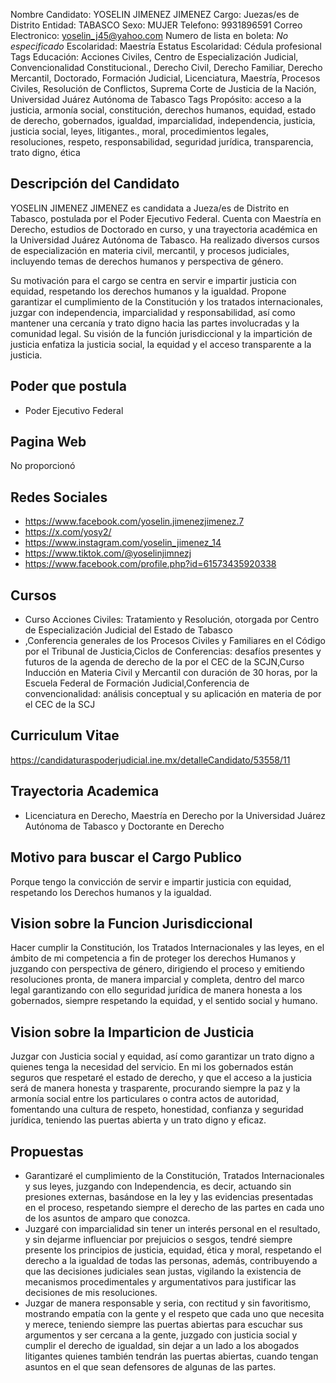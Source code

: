 Nombre Candidato: YOSELIN JIMENEZ JIMENEZ
Cargo: Juezas/es de Distrito
Entidad: TABASCO
Sexo: MUJER
Telefono: 9931896591
Correo Electronico: yoselin_j45@yahoo.com
Numero de lista en boleta: *No especificado*
Escolaridad: Maestría
Estatus Escolaridad: Cédula profesional
Tags Educación: Acciones Civiles, Centro de Especialización Judicial, Convencionalidad Constitucional., Derecho Civil, Derecho Familiar, Derecho Mercantil, Doctorado, Formación Judicial, Licenciatura, Maestría, Procesos Civiles, Resolución de Conflictos, Suprema Corte de Justicia de la Nación, Universidad Juárez Autónoma de Tabasco
Tags Propósito: acceso a la justicia, armonía social, constitución, derechos humanos, equidad, estado de derecho, gobernados, igualdad, imparcialidad, independencia, justicia, justicia social, leyes, litigantes., moral, procedimientos legales, resoluciones, respeto, responsabilidad, seguridad jurídica, transparencia, trato digno, ética


## Descripción del Candidato 

YOSELIN JIMENEZ JIMENEZ es candidata a Jueza/es de Distrito en Tabasco, postulada por el Poder Ejecutivo Federal. Cuenta con Maestría en Derecho, estudios de Doctorado en curso, y una trayectoria académica en la Universidad Juárez Autónoma de Tabasco. Ha realizado diversos cursos de especialización en materia civil, mercantil, y procesos judiciales, incluyendo temas de derechos humanos y perspectiva de género.

Su motivación para el cargo se centra en servir e impartir justicia con equidad, respetando los derechos humanos y la igualdad.  Propone garantizar el cumplimiento de la Constitución y los tratados internacionales, juzgar con independencia, imparcialidad y responsabilidad, así como mantener una cercanía y trato digno hacia las partes involucradas y la comunidad legal. Su visión de la función jurisdiccional y la impartición de justicia enfatiza la justicia social, la equidad y el acceso transparente a la justicia.


## Poder que postula

- Poder Ejecutivo Federal


## Pagina Web

No proporcionó


## Redes Sociales

- https://www.facebook.com/yoselin.jimenezjimenez.7
- https://x.com/yosy2/
- https://www.instagram.com/yoselin_jimenez_14
- https://www.tiktok.com/@yoselinjimnezj
- https://www.facebook.com/profile.php?id=61573435920338


## Cursos

- Curso Acciones Civiles: Tratamiento y Resolución, otorgada por Centro de Especialización Judicial del Estado de Tabasco
- ,Conferencia  generales de los Procesos Civiles y Familiares en el Código  por el Tribunal de Justicia,Ciclos de Conferencias:  desafíos presentes y futuros de la agenda de derecho de la  por el CEC de la SCJN,Curso Inducción en Materia Civil y Mercantil con duración de 30 horas, por la Escuela Federal de Formación Judicial,Conferencia  de convencionalidad: análisis conceptual y su aplicación en materia de  por el CEC de la SCJ


## Curriculum Vitae

https://candidaturaspoderjudicial.ine.mx/detalleCandidato/53558/11


## Trayectoria Academica

- Licenciatura en Derecho, Maestría en Derecho por la Universidad Juárez Autónoma de Tabasco y Doctorante en Derecho


## Motivo para buscar el Cargo Publico

Porque tengo la convicción de servir e impartir justicia con equidad, respetando los Derechos humanos y la igualdad.


## Vision sobre la Funcion Jurisdiccional

Hacer cumplir la Constitución, los Tratados Internacionales y las leyes, en el ámbito de mi competencia a fin de proteger los derechos Humanos y juzgando con perspectiva de género, dirigiendo el proceso y emitiendo resoluciones pronta, de manera imparcial y completa, dentro del marco legal garantizando con ello seguridad jurídica de manera honesta a los gobernados, siempre respetando la equidad, y el sentido social y humano.


## Vision sobre la Imparticion de Justicia

Juzgar con Justicia social y equidad, así como garantizar un trato digno a quienes tenga la necesidad del servicio. En mi los gobernados están seguros que respetaré el estado de derecho, y que el acceso a la justicia será de manera honesta y trasparente, procurando siempre la paz y la armonía social entre los particulares o contra actos de autoridad, fomentando una cultura de respeto, honestidad, confianza y seguridad jurídica, teniendo las puertas abierta y un trato digno y eficaz.


## Propuestas

- Garantizaré el cumplimiento de la Constitución, Tratados Internacionales y sus leyes, juzgando con Independencia, es decir, actuando sin presiones externas, basándose en la ley y las evidencias presentadas en el proceso, respetando siempre el derecho de las partes en cada uno de los asuntos de amparo que conozca.
- Juzgaré con imparcialidad sin tener un interés personal en el resultado, y sin dejarme influenciar por prejuicios o sesgos, tendré siempre presente los principios de justicia, equidad, ética y moral, respetando el derecho a la igualdad de todas las personas, además, contribuyendo a que las decisiones judiciales sean justas, vigilando la existencia de mecanismos procedimentales y argumentativos para justificar las decisiones de mis resoluciones.
- Juzgar de manera responsable y seria, con rectitud y sin favoritismo, mostrando empatía con la gente y el respeto que cada uno que necesita y merece, teniendo siempre las puertas abiertas para escuchar sus argumentos y ser cercana a la gente, juzgado con justicia social y cumplir el derecho de igualdad, sin dejar a un lado a los abogados litigantes quienes también tendrán las puertas abiertas, cuando tengan asuntos en el que sean defensores de algunas de las partes.

